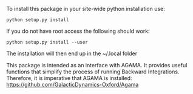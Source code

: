 To install this package in your site-wide python installation use:

```
python setup.py install
```

If you do not have root access the following should work:

```
python setup.py install --user
```

The installation will then end up in the ~/.local folder

This package is intended as an interface with AGAMA. It provides useful functions that simplify the process of running Backward Integrations. Therefore, it is imperative that AGAMA is installed: https://github.com/GalacticDynamics-Oxford/Agama
